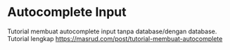 # Autocomplete Input
Tutorial membuat autocomplete input tanpa database/dengan database.
Tutorial lengkap https://masrud.com/post/tutorial-membuat-autocomplete
